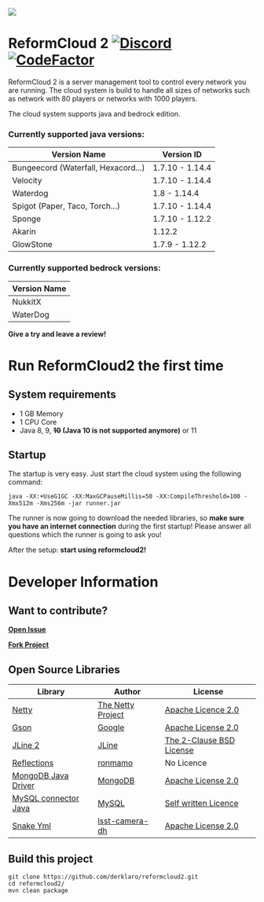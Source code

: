 ![](https://s17.directupload.net/images/190317/g4777bij.png)

# ReformCloud 2 [![Discord](https://img.shields.io/discord/499666347337449472.svg?color=7289DA&label=discord)](https://discord.gg/uskXdVZ) [![CodeFactor](https://www.codefactor.io/repository/github/derklaro/reformcloud2/badge?s=1093a7711bb179b3fb6e48ffbb3e4c1315e5aada)](https://www.codefactor.io/repository/github/derklaro/reformcloud2)
ReformCloud 2 is a server management tool to control every network you are running. 
The cloud system is build to handle all sizes of networks such as network with 80 players or networks with 1000 players.

The cloud system supports java and bedrock edition.

### Currently supported java versions:
| Version Name                        | Version ID      |
|-------------------------------------|-----------------|
| Bungeecord (Waterfall, Hexacord...) | 1.7.10 - 1.14.4 |
| Velocity                            | 1.7.10 - 1.14.4 |
| Waterdog                            | 1.8 - 1.14.4    |
| Spigot (Paper, Taco, Torch...)      | 1.7.10 - 1.14.4 |
| Sponge                              | 1.7.10 - 1.12.2 |
| Akarin                              | 1.12.2          |
| GlowStone                           | 1.7.9 - 1.12.2  |

### Currently supported bedrock versions:
| Version Name  |                     
|---------------|
| NukkitX       |
| WaterDog      |

**Give a try and leave a review!**

# Run ReformCloud2 the first time
## System requirements

 - 1 GB Memory
 - 1 CPU Core
 - Java 8, 9, **~~10~~ (Java 10 is not supported anymore)** or 11
 
## Startup
The startup is very easy. Just start the cloud system using the following command:
```
java -XX:+UseG1GC -XX:MaxGCPauseMillis=50 -XX:CompileThreshold=100 -Xmx512m -Xms256m -jar runner.jar
```

The runner is now going to download the needed libraries, so **make sure you have an internet connection** 
during the first startup! Please answer all questions which the runner is going to ask you!

After the setup: **start using reformcloud2!**

# Developer Information
## Want to contribute?
[**Open Issue**](https://github.com/derklaro/reformcloud2/issues/new)

[**Fork Project**](https://github.com/derklaro/reformcloud2/fork)

## Open Source Libraries
| Library                                                             | Author                                               | License                                                                                    |
|---------------------------------------------------------------------|------------------------------------------------------|--------------------------------------------------------------------------------------------|
| [Netty](https://github.com/netty/netty/)                            | [The Netty Project](https://github.com/netty)        | [Apache Licence 2.0](https://github.com/netty/netty/blob/4.1/LICENSE.txt)                  |
| [Gson](https://github.com/google/gson/)                             | [Google](https://github.com/google/)                 | [Apache License 2.0](https://github.com/google/gson/blob/master/LICENSE)                   |
| [JLine 2](https://github.com/jline/jline2/)                         | [JLine](https://github.com/jline/)                   | [The 2-Clause BSD License](https://github.com/jline/jline2/blob/master/LICENSE.txt)        |
| [Reflections](https://github.com/ronmamo/reflections/)              | [ronmamo](https://github.com/ronmamo/)               | No Licence                                                                                 |
| [MongoDB Java Driver](https://github.com/mongodb/mongo-java-driver) | [MongoDB](https://github.com/mongodb/)               | [Apache License 2.0](https://github.com/mongodb/mongo-java-driver/blob/master/LICENSE.txt) |
| [MySQL connector Java](https://github.com/mysql/mysql-connector-j)  | [MySQL](https://github.com/mysql/)                   | [Self written Licence](https://github.com/mysql/mysql-connector-j/blob/release/8.0/LICENSE)|
| [Snake Yml](https://github.com/lsst-camera-dh/snakeyaml/)           | [lsst-camera-dh](https://github.com/lsst-camera-dh/) | [Apache License 2.0](https://github.com/lsst-camera-dh/snakeyaml/blob/master/LICENSE.txt)  |

## Build this project
```
git clone https://github.com/derklaro/reformcloud2.git
cd reformcloud2/
mvn clean package
```
